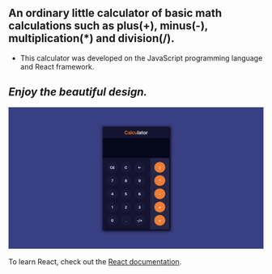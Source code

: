 ## An ordinary little calculator of basic math calculations such as plus(+), minus(-), multiplication(*) and division(/).

* This calculator was developed on the JavaScript programming language and React framework.

## *Enjoy the beautiful design.*

![calculator](./src/assets/calc.png)

To learn React, check out the [React documentation](https://reactjs.org/).

